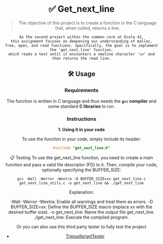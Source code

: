 <div align="center">
  
<h1>✅ Get_next_line</h1>

>The objective of this project is to create a function in the C language that, when called, returns a line.

```asciidoc
As the second project within the common core at École 42,
this assignment focuses on deepening our understanding of malloc,
free, open, and read functions. Specifically, the goal is to implement the 'get_next_line' function,
which reads a text until it encounters a newline character '\n' and then returns the read line.
```

## 🛠️ Usage

### Requirements

The function is written in C language and thus needs the **`gcc` compiler** and some standard **C libraries** to run.

### Instructions

**1. Using it in your code**

To use the function in your code, simply include its header:

```C
#include "get_next_line.h"
```
📋 Testing
To use the get_next_line function, you need to create a main function and pass a valid file descriptor (FD) to it. Then, compile your code, optionally specifying the BUFFER_SIZE:

```shell
gcc -Wall -Werror -Wextra -D BUFFER_SIZE=xx get_next_line.c get_next_line_utils.c -o get_next_line && ./get_next_line
```
Explanation:

-Wall -Werror -Wextra: Enable all warnings and treat them as errors.
-D BUFFER_SIZE=xx: Define the BUFFER_SIZE macro (replace xx with the desired buffer size).
-o get_next_line: Name the output file get_next_line.
./get_next_line: Execute the compiled program.

Or you can also use this third party tester to fully test the project

* [Tripouille/gnlTester](https://github.com/Tripouille/gnlTester)
